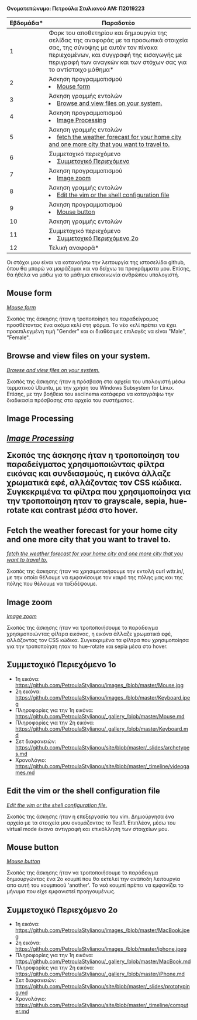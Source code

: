 **Ονοματεπώνυμο: Πετρούλα Στυλιανού
ΑΜ: Π2019223**

| Εβδομάδα* | Παραδοτέο |
| --- | --- |
| 1 | Φορκ του αποθετηρίου και δημιουργία της σελίδας της αναφοράς με τα προσωπικά στοιχεία σας, της σύνοψης με αυτόν τον πίνακα περιεχομένων, και συγγραφή της εισαγωγής με περιγραφή των αναγκών και των στόχων σας για το αντίστοιχο μάθημα* |
| 2 | Άσκηση προγραμματισμού <li><a href="#Mouse form"></span> <span class="toctext">Mouse form</span></a> |
| 3 | Άσκηση γραμμής εντολών <li><a href="#Browse and view files on your system."></span> <span class="toctext">Browse and view files on your system.</span></a>|
| 4 | Άσκηση προγραμματισμού <li><a href="#Image Processing"></span> <span class="toctext">Image Processing</span><a>|
| 5 | Άσκηση γραμμής εντολών <li><a href="#fetch the weather forecast for your home city and one more city that you want to travel to."></span> <span class="toctext">fetch the weather forecast for your home city and one more city that you want to travel to.</span></a>|
| 6 | Συμμετοχικό περιεχόμενο <li><a href="#Συμμετοχικό Περιεχόμενο 1ο"></span> <span class="toctext">Συμμετοχικό Περιεχόμενο</span></a> |
| 7 | Άσκηση προγραμματισμού <li><a href="#Image zoom"></span> <span class="toctext">Image zoom</span></a> |
| 8 | Άσκηση γραμμής εντολών <li><a href="#Edit the vim or the shell configuration file"></span> <span class="toctext">Edit the vim or the shell configuration file</span></a> |
| 9 | Άσκηση προγραμματισμού <li><a href="#Mouse button"></span> <span class="toctext">Mouse button</span></a> |
| 10 |  Άσκηση γραμμής εντολών |
| 11 | Συμμετοχικό περιεχόμενο <li><a href="#Συμμετοχικό Περιεχόμενο 2ο"></span> <span class="toctext">Συμμετοχικό Περιεχόμενο 2ο</span></a>|
| 12 | Τελική αναφορά* |

Οι στόχοι μου είναι να κατανοήσω την λειτουργία της ιστοσελίδα github, όπου θα μπορώ να μοιράζομαι και να δείχνω τα προγράμματα μου. Επίσης, θα ήθελα να μάθω για το μάθημα επικοινωνία ανθρώπου υπολογιστή.

  <h2><span id="Mouse form">Mouse form</span></h2>

<i><a href="https://github.com/PetroulaStylianou/site/blob/master/_remix/mouse-form.md" tittle="Mouse form">Mouse form</a></i>

Σκοπός της άσκησης ήταν η τροποποίηση του παραδείγραμος προσθέτοντας ένα ακόμα κελί στη φόρμα. Το νέο κελί πρέπει να έχει προεπιλεγμένη τιμή "Gender" και οι διαθέσιμες επιλογές να είναι "Male", "Female". 

  <h2><span id="Browse and view files on your system.">Browse and view files on your system.</span></h2>

<i><a href="https://asciinema.org/a/383067" tittle="Browse and view files on your system.">Browse and view files on your system.</a></i>

Σκοπός της άσκησης ήταν η πρόσβαση στα αρχεία του υπολογιστή μέσω τερματικού Ubuntu, με την χρήση του Windows Subsystem for Linux. Επίσης, με την βοήθεια του asciinema κατάφερα να καταγράψω την διαδικασία πρόσβασης στα αρχεία του συστήματος.

  <h2><span id="Image Processing">Image Processing</span><h2>

<i><a href="https://github.com/PetroulaStylianou/site/blob/master/_remix/image-filter.md" tiitle="Image Processing">Image Processing</a></i>

Σκοπός της άσκησης ήταν η τροποποίηση του παραδείγματος χρησιμοποιώντας φίλτρα εικόνας και συνδιασμούς, η εικόνα άλλαζε χρωματικά εφέ, αλλάζοντας τον CSS κώδικα. Συγκεκριμένα τα φίλτρα που χρησιμοποίησα για την τροποποίηση ηταν το grayscale, sepia, hue-rotate και contrast μέσα στο hover.

  <h2><span id="fetch the weather forecast for your home city and one more city that you want to travel to.">Fetch the weather forecast for your home city and one more city that you want to travel to.</span></h2>
<i><a href="https://asciinema.org/a/383072" tittle="fetch the weather forecast for your home city and one more city that you want to travel to.">fetch the weather forecast for your home city and one more city that you want to travel to.</a></i>

Σκοπός της άσκησης ήταν να χρησιμοποιήσουμε την εντολή curl wttr.in/, με την οποία θέλουμε να εμφανίσουμε τον καιρό της πόλης μας και της πόλης που θέλουμε να ταξιδέψουμε.

<h2><span id="Image zoom">Image zoom</span></h2>
<i><a href="https://github.com/PetroulaStylianou/site/blob/master/_remix/image-zoom.md" tittle="Image zoom">Image zoom</a></i>

Σκοπός της άσκησης ήταν να τροποποιήσουμε το παράδειγμα χρησιμοποιώντας φίλτρα εικόνας, η εικόνα άλλαζε χρωματικά εφέ, αλλάζοντας τον CSS κώδικα. Συγκεκριμένα τα φίλτρα που χρησιμοποίησα για την τροποποίηση ηταν το hue-rotate και sepia μέσα στο hover.

<h2><span id="Συμμετοχικό Περιεχόμενο 1ο">Συμμετοχικό Περιεχόμενο 1ο</span></h2>

- 1η εικόνα: https://github.com/PetroulaStylianou/images_/blob/master/Mouse.jpg
- 2η εικόνα: https://github.com/PetroulaStylianou/images_/blob/master/Keyboard.jpeg
- Πληροφορίες για την 1η εικόνα: https://github.com/PetroulaStylianou/_gallery_/blob/master/Mouse.md
- Πληροφορίες για την 2η εικόνα: https://github.com/PetroulaStylianou/_gallery_/blob/master/Keyboard.md
- Σετ διαφανειών: https://github.com/PetroulaStylianou/site/blob/master/_slides/archetypes.md
- Χρονολόγιο: https://github.com/PetroulaStylianou/site/blob/master/_timeline/videogames.md


<h2><span id="Edit the vim or the shell configuration file">Edit the vim or the shell configuration file</span></h2>

<i><a href="https://asciinema.org/a/383073" tittle="Edit the vim or the shell configuration file.">Edit the vim or the shell configuration file.</a></i>

Σκοπός της άσκησης ήταν η επεξεργασία του vim. Δημιούργησα ένα αρχείο με τα στοιχεία μου ονομάζοντας το Test1. Επιπλέον, μέσω του virtual mode έκανα αντιγραφή και επικόλληση των στοιχείων μου.


<h2><span id="Mouse button">Mouse button</span></h2>

<i><a href="https://github.com/PetroulaStylianou/site/blob/master/_remix/mouse-button.md" tittle="Mouse button">Mouse button</a></i>

Σκοπός της άσκησης ήταν να τροποποιήσουμε το παράδειγμα δημιουργώντας ένα 2ο κουμπί που θα εκτελεί την ανάποδη λειτουργία απο αυτή του κουμπιοού 'another'. Το νεό κουμπί πρέπει να εμφανίζει το μήνυμα που είχε εμφανιστεί προηγουμένως.



<h2><span id="Συμμετοχικό Περιεχόμενο 2ο">Συμμετοχικό Περιεχόμενο 2ο</span></h2>

- 1η εικόνα: https://github.com/PetroulaStylianou/images_/blob/master/MacBook.jpeg
- 2η εικόνα: https://github.com/PetroulaStylianou/images_/blob/master/iphone.jpeg
- Πληροφορίες για την 1η εικόνα: https://github.com/PetroulaStylianou/_gallery_/blob/master/MacBook.md
- Πληροφορίες για την 2η εικόνα: https://github.com/PetroulaStylianou/_gallery_/blob/master/iPhone.md
- Σετ διαφανειών: https://github.com/PetroulaStylianou/site/blob/master/_slides/prototyping.md
- Χρονολόγιο: https://github.com/PetroulaStylianou/site/blob/master/_timeline/computer.md







